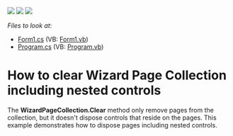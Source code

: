 <!-- default badges list -->
![](https://img.shields.io/endpoint?url=https://codecentral.devexpress.com/api/v1/VersionRange/128639229/13.1.4%2B)
[![](https://img.shields.io/badge/Open_in_DevExpress_Support_Center-FF7200?style=flat-square&logo=DevExpress&logoColor=white)](https://supportcenter.devexpress.com/ticket/details/E2349)
[![](https://img.shields.io/badge/📖_How_to_use_DevExpress_Examples-e9f6fc?style=flat-square)](https://docs.devexpress.com/GeneralInformation/403183)
<!-- default badges end -->
<!-- default file list -->
*Files to look at*:

* [Form1.cs](./CS/WindowsApplication39/Form1.cs) (VB: [Form1.vb](./VB/WindowsApplication39/Form1.vb))
* [Program.cs](./CS/WindowsApplication39/Program.cs) (VB: [Program.vb](./VB/WindowsApplication39/Program.vb))
<!-- default file list end -->
# How to clear Wizard Page Collection including nested controls


<p>The <strong>WizardPageCollection.Clear</strong> method only remove pages from the collection, but it doesn't dispose controls that reside on the pages. This example demonstrates how to dispose pages including nested controls.</p>

<br/>



